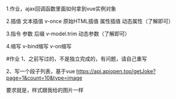 1.作业，ajax回调函数里面如何拿到vue实例对象

2.插值
文本插值 v-once
原始HTML插值
属性插值
动态属性（了解即可）

3.指令
参数
后缀 v-model.trim
动态参数（了解即可）

4.缩写
v-bind缩写
v-on缩写


#作业
1、之前写过的，不是独立完成的，有问题，请自己重写

2、写一个段子列表，基于vue
https://api.apiopen.top/getJoke?page=1&count=10&type=image

要求就是，样式跟我给的图片一样